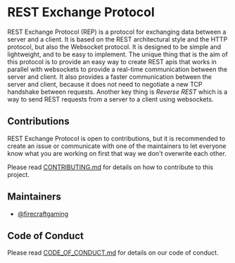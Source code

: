 # REST Exchange Protocol

REST Exchange Protocol (REP) is a protocol for exchanging data between a server and a client. It is based on the 
REST architectural style and the HTTP protocol, but also the Websocket protocol. It is designed to be simple and 
lightweight, and to be easy to implement. The unique thing that is the aim of this protocol is to provide an easy 
way to create REST apis that works in parallel with websockets to provide a real-time communication between the 
server and client. It also provides a faster communication between the server and client, because it does not need 
to negotiate a new TCP handshake between requests. Another key thing is *Reverse REST* which is a way to send 
REST requests from a server to a client using websockets.

## Contributions

REST Exchange Protocol is open to contributions, but it is recommended to create an issue or communicate with one of the maintainers to let everyone know what you are working on first that way we don't overwrite each other.

Please read [CONTRIBUTING.md](CONTRIBUTING.md) for details on how to contribute to this project.

## Maintainers

- [@firecraftgaming](https://github.com/firecraftgaming)

## Code of Conduct

Please read [CODE_OF_CONDUCT.md](CODE_OF_CONDUCT.md) for details on our code of conduct.